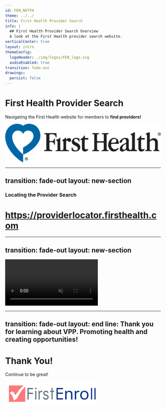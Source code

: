 ```yaml
---
id: FEN_NETFH
theme: ../../
title: First Health Provider Search
info: |
  ## First Health Provider Search Overview
  A look at the First Health provider search website.
verticalCenter: true
layout: intro
themeConfig:
  logoHeader: ./img/logos/FEN_logo.svg
  audioEnabled: true
transition: fade-out
drawings:
  persist: false
---
```

<div class="relative top-2">

<SlideAudio deckKey="FEN_NETFH" />

  <div class="grid grid-cols-1 items-center py-8 mt-36">

  # First Health Provider Search

  Navigating the First Health website for members to **find providers!**
  </div>

  <div class="grid grid-cols-1 items-center py-8 mt-24">
  <img src="./img/logos/FH_logo.jpeg" class="h-12 object-cover" alt="FirstHealth Logo">
  </div>

</div>

---
transition: fade-out
layout: new-section
---

<div class="grid grid-cols-1 items-center py-8 mt-6">

  ### Locating the Provider Search
  # https://providerlocator.firsthealth.com

</div>


---
transition: fade-out
layout: new-section
---

<div class="relative w-full h-full overflow-hidden">
  <video 
    src="./video/FEN_NETFH.mp4" 
    class="w-full h-full object-cover -mt-[15px]" 
    autoplay 
    loop 
    muted
  ></video>
</div>

---
transition: fade-out
layout: end
line: Thank you for learning about VPP. Promoting health and creating opportunities!
---

# Thank You!

Continue to be great!

<img src="./img/logos/FEN_logo.svg" class="h-12 mt-32" alt="FirstEnroll Logo">

